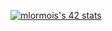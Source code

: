 [![mlormois's 42 stats](https://badge42.herokuapp.com/api/stats/mlormois)](https://github.com/Ocaedaltar/badge42)
